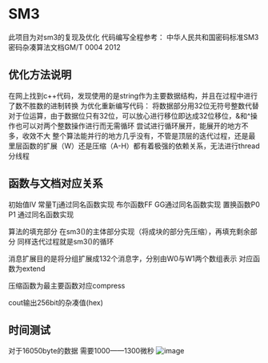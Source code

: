 SM3
====
此项目为对sm3的复现及优化
代码编写全程参考：
中华人民共和国密码标准SM3密码杂凑算法文档GM/T 0004 2012

优化方法说明
----
在网上找到c++代码，发现使用的是string作为主要数据结构，并且在过程中进行了数不胜数的进制转换
为优化重新编写代码：
将数据部分用32位无符号整数代替
对于位运算，由于数据位只有32位，可以放心进行移位即达成32位移位，&和^操作也可以对两个整数操作进行而无需循环
尝试进行循环展开，能展开的地方不多，收效不大
整个算法能并行的地方几乎没有，不管是顶层的迭代过程，还是最里层函数的扩展（W）还是压缩（A-H）都有着极强的依赖关系，无法进行thread分线程


函数与文档对应关系
----
初始值IV
常量Tj通过同名函数实现
布尔函数FF GG通过同名函数实现
置换函数P0 P1 通过同名函数实现

算法的填充部分
在sm3()的主体部分实现（将成块的部分先压缩），再填充剩余部分
同样迭代过程就是sm3()的循环

消息扩展目的是将分组扩展成132个消息字，分别由W0与W1两个数组表示
对应函数为extend

压缩函数为最主要函数对应compress

cout输出256bit的杂凑值(hex)

时间测试
----
对于16050byte的数据
需要1000——1300微秒
![image](persc)

